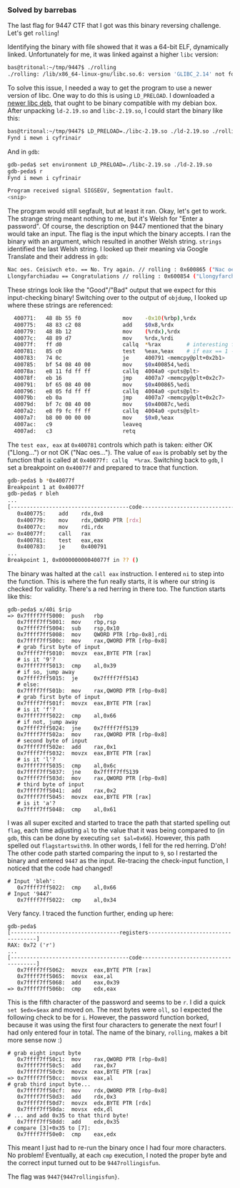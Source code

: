 ### Solved by barrebas

The last flag for 9447 CTF that I got was this binary reversing challenge. Let's get `rolling`!

Identifying the binary with file showed that it was a 64-bit ELF, dynamically linked. Unfortunately for me, it was linked against a higher `libc` version:

```bash
bas@tritonal:~/tmp/9447$ ./rolling 
./rolling: /lib/x86_64-linux-gnu/libc.so.6: version 'GLIBC_2.14' not found (required by ./rolling)
```
To solve this issue, I needed a way to get the program to use a newer version of libc. One way to do this is using `LD_PRELOAD`. I downloaded a [newer libc deb](http://pkgs.org/ubuntu-14.10/ubuntu-main-amd64/libc6_2.19-10ubuntu2_amd64.deb.html), that ought to be binary compatible with my debian box. After unpacking `ld-2.19.so` and `libc-2.19.so`, I could start the binary like this:

```bash
bas@tritonal:~/tmp/9447$ LD_PRELOAD=./libc-2.19.so ./ld-2.19.so ./rolling
Fynd i mewn i cyfrinair
```

And in `gdb`:

```bash
gdb-peda$ set environment LD_PRELOAD=./libc-2.19.so ./ld-2.19.so
gdb-peda$ r
Fynd i mewn i cyfrinair

Program received signal SIGSEGV, Segmentation fault.
<snip>
```

The program would still segfault, but at least it ran. Okay, let's get to work. The strange string meant nothing to me, but it's Welsh for "Enter a password". Of course, the description on 9447 mentioned that the binary would take an input. The flag is the input which the binary accepts. I ran the binary with an argument, which resulted in another Welsh string. `strings` identified the last Welsh string. I looked up their meaning via Google Translate and their address in `gdb`:

```bash
Nac oes. Ceisiwch eto. == No. Try again. // rolling : 0x600865 ("Nac oes. Ceisiwch eto.")
Llongyfarchiadau == Congratulations // rolling : 0x600854 ("Llongyfarchiadau")
```

These strings look like the "Good"/"Bad" output that we expect for this input-checking binary! Switching over to the output of `objdump`, I looked up where these strings are referenced:

```bash
  400771:	48 8b 55 f0          	mov    -0x10(%rbp),%rdx
  400775:	48 83 c2 08          	add    $0x8,%rdx
  400779:	48 8b 12             	mov    (%rdx),%rdx
  40077c:	48 89 d7             	mov    %rdx,%rdi
  40077f:	ff d0                	callq  *%rax		# interesting function
  400781:	85 c0                	test   %eax,%eax	# if eax == 1 -> success
  400783:	74 0c                	je     400791 <memcpy@plt+0x2b1>
  400785:	bf 54 08 40 00       	mov    $0x400854,%edi				# Llong...
  40078a:	e8 11 fd ff ff       	callq  4004a0 <puts@plt>
  40078f:	eb 16                	jmp    4007a7 <memcpy@plt+0x2c7>
  400791:	bf 65 08 40 00       	mov    $0x400865,%edi				# Nac oes... 
  400796:	e8 05 fd ff ff       	callq  4004a0 <puts@plt>
  40079b:	eb 0a                	jmp    4007a7 <memcpy@plt+0x2c7>
  40079d:	bf 7c 08 40 00       	mov    $0x40087c,%edi
  4007a2:	e8 f9 fc ff ff       	callq  4004a0 <puts@plt>
  4007a7:	b8 00 00 00 00       	mov    $0x0,%eax
  4007ac:	c9                   	leaveq 
  4007ad:	c3                   	retq  
```

The `test eax, eax` at `0x400781` controls which path is taken: either OK ("Llong...") or not OK ("Nac oes..."). The value of `eax` is probably set by the function that is called at `0x40077f: callq  *%rax`. Switching back to `gdb`, I set a breakpoint on `0x40077f` and prepared to trace that function. 

```bash
gdb-peda$ b *0x40077f
Breakpoint 1 at 0x40077f
gdb-peda$ r bleh
...
[-------------------------------------code-------------------------------------]
   0x400775:	add    rdx,0x8
   0x400779:	mov    rdx,QWORD PTR [rdx]
   0x40077c:	mov    rdi,rdx
=> 0x40077f:	call   rax
   0x400781:	test   eax,eax
   0x400783:	je     0x400791
...
Breakpoint 1, 0x000000000040077f in ?? ()
```

The binary was halted at the `call eax` instruction. I entered `ni` to step into the function. This is where the fun really starts, it is where our string is checked for validity. There's a red herring in there too. The function starts like this:

```
gdb-peda$ x/40i $rip
=> 0x7ffff7ff5000:	push   rbp
   0x7ffff7ff5001:	mov    rbp,rsp
   0x7ffff7ff5004:	sub    rsp,0x10
   0x7ffff7ff5008:	mov    QWORD PTR [rbp-0x8],rdi
   0x7ffff7ff500c:	mov    rax,QWORD PTR [rbp-0x8]
   # grab first byte of input
   0x7ffff7ff5010:	movzx  eax,BYTE PTR [rax]	
   # is it '9'?
   0x7ffff7ff5013:	cmp    al,0x39
   # if so, jump away
   0x7ffff7ff5015:	je     0x7ffff7ff5143	
   # else:
   0x7ffff7ff501b:	mov    rax,QWORD PTR [rbp-0x8] 
   # grab first byte of input
   0x7ffff7ff501f:	movzx  eax,BYTE PTR [rax]	
   # is it 'f'?
   0x7ffff7ff5022:	cmp    al,0x66			
   # if not, jump away
   0x7ffff7ff5024:	jne    0x7ffff7ff5139	
   0x7ffff7ff502a:	mov    rax,QWORD PTR [rbp-0x8]
   # second byte of input
   0x7ffff7ff502e:	add    rax,0x1		
   0x7ffff7ff5032:	movzx  eax,BYTE PTR [rax]
   # is it 'l'?
   0x7ffff7ff5035:	cmp    al,0x6c	
   0x7ffff7ff5037:	jne    0x7ffff7ff5139
   0x7ffff7ff503d:	mov    rax,QWORD PTR [rbp-0x8]
   # third byte of input
   0x7ffff7ff5041:	add    rax,0x2
   0x7ffff7ff5045:	movzx  eax,BYTE PTR [rax]
   # is it 'a'?
   0x7ffff7ff5048:	cmp    al,0x61
```

I was all super excited and started to trace the path that started spelling out `flag`, each time adjusting `al` to the value that it was being compared to (in `gdb`, this can be done by executing `set $al=0x66`). However, this path spelled out `flagstartswith9`. In other words, I fell for the red herring. D'oh! The other code path started comparing the input to `9`, so I restarted the binary and entered `9447` as the input. Re-tracing the check-input function, I noticed that the code had changed!


```
# Input 'bleh':
   0x7ffff7ff5022:	cmp    al,0x66	
# Input '9447'
   0x7ffff7ff5022:	cmp    al,0x34
```

Very fancy. I traced the function further, ending up here:

```
gdb-peda$ 
[----------------------------------registers-----------------------------------]
RAX: 0x72 ('r')
...
[-------------------------------------code-------------------------------------]
   0x7ffff7ff5062:	movzx  eax,BYTE PTR [rax]
   0x7ffff7ff5065:	movsx  eax,al
   0x7ffff7ff5068:	add    eax,0x39
=> 0x7ffff7ff506b:	cmp    edx,eax
```

This is the fifth character of the password and seems to be `r`. I did a quick `set $edx=$eax` and moved on. The next bytes were `oll`, so I expected the following check to be for `i`. However, the password function borked, because it was using the first four characters to generate the next four! I had only entered four in total. The name of the binary, `rolling`, makes a bit more sense now :)

```
# grab eight input byte
   0x7ffff7ff50c1:	mov    rax,QWORD PTR [rbp-0x8]
   0x7ffff7ff50c5:	add    rax,0x7
   0x7ffff7ff50c9:	movzx  eax,BYTE PTR [rax]
=> 0x7ffff7ff50cc:	movsx  eax,al
# grab third input byte...
   0x7ffff7ff50cf:	mov    rdx,QWORD PTR [rbp-0x8]
   0x7ffff7ff50d3:	add    rdx,0x3
   0x7ffff7ff50d7:	movzx  edx,BYTE PTR [rdx]
   0x7ffff7ff50da:	movsx  edx,dl
# ... and add 0x35 to that third byte!
   0x7ffff7ff50dd:	add    edx,0x35
# compare [3]+0x35 to [7]:
   0x7ffff7ff50e0:	cmp    eax,edx
```

This meant I just had to re-run the binary once I had four more characters. No problem! Eventually, at each `cmp` execution, I noted the proper byte and the correct input turned out to be `9447rollingisfun`. 

The flag was `9447{9447rollingisfun}`. 



